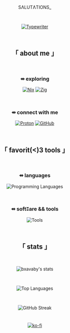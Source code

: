 <div align="center">

SɅLUTɅTIONS_

<br>

[![Typewriter](https://readme-typing-svg.herokuapp.com?font=VT323&size=60&duration=6000&color=4D2ED0&background=00000000&center=true&vCenter=true&width=1800&lines=HI,+THERE!+I+LOVE+LINUX,+CYBERSECURITY,+AND+ALL-THINGS+OPEN-SOURCE.;LATELY,+I+HAVE+BEEN+DELVING+INTO+CRYPTOGRAPHY,+ZIG,+AND+SHELL+SCRIPTING.;OFTEN+FREE+TO+COLLABORATE+AND+CHAT.+DON'T+HESITATE+TO+REACH+OUT+:%29)](https://git.io/typing-svg)

</div>

<br>

<div align="center">

## 「 about me 」

<br>

</div>

<div align="center">
  
### ⇴ exploring

[![Nix](https://img.shields.io/badge/NIX-1B1B1D?style=for-the-badge&logo=nixos&logoColor=5E6C8C)](https://nixos.org/)
[![Zig](https://img.shields.io/badge/ZIG-1B1B1D?style=for-the-badge&logo=zig&logoColor=61535B)](https://ziglang.org/)

<br>

### ⇴ connect with me

<p align="center">
<a href="mailto:bxavaby@protonmail.ch" target="_blank"><img src="https://img.shields.io/badge/Proton-1B1B1D?style=for-the-badge&logo=protonmail&logoColor=4D2ED0" alt="Proton" /></a>
<a href="https://github.com/bxavaby" target="_blank"><img src="https://img.shields.io/badge/GitHub-1B1B1D?style=for-the-badge&logo=github&logoColor=D4C7CA" alt="GitHub" /></a>
</p>

</div>

<br>

<div align="center">

## 「 favorit(<)3 tools 」

<br>

</div>

<div align="center">

### ⇴ languages

<p align="center">
  <img src="https://skillicons.dev/icons?i=bash,go,python,zig" alt="Programming Languages" />
</p>

<br>

### ⇴ softʬare && tools

<p align="center">
  <img src="https://skillicons.dev/icons?i=docker,git,arch,linux" alt="Tools" />
</p>

</div>

<br>

<div align="center">

## 「 stats 」

<br>

<p align="center">
  <img src="https://github-readme-stats.vercel.app/api?username=bxavaby&show_icons=true&title_color=4D2ED0&icon_color=4D2ED0&bg_color=1B1B1D80&border_color=4D2ED033&text_color=947CDB&hide_border=false&border_radius=15" alt="bxavaby's stats" />
</p>

<br>

<p align="center">
  <img src="https://github-readme-stats.vercel.app/api/top-langs/?username=bxavaby&layout=compact&bg_color=1B1B1D80&border_color=4D2ED033&title_color=4D2ED0&text_color=947CDB&hide_border=false&border_radius=15" alt="Top Languages" />
</p>

<br>

<p align="center">
  <img src="https://github-readme-streak-stats.herokuapp.com/?user=bxavaby&background=1B1B1D80&border=4D2ED033&ring=947CDB&fire=4D2ED0&currStreakLabel=4D2ED0&sideLabels=4D2ED0&currStreakNum=4D2ED0&sideNums=4D2ED0&dates=947CDB&hide_border=false&border_radius=15" alt="GitHub Streak" />
</p>

</div>

#

<div align="center">

[![ko-fi](https://ko-fi.com/img/githubbutton_sm.svg)](https://ko-fi.com/P5P116XU3H)

</div>
